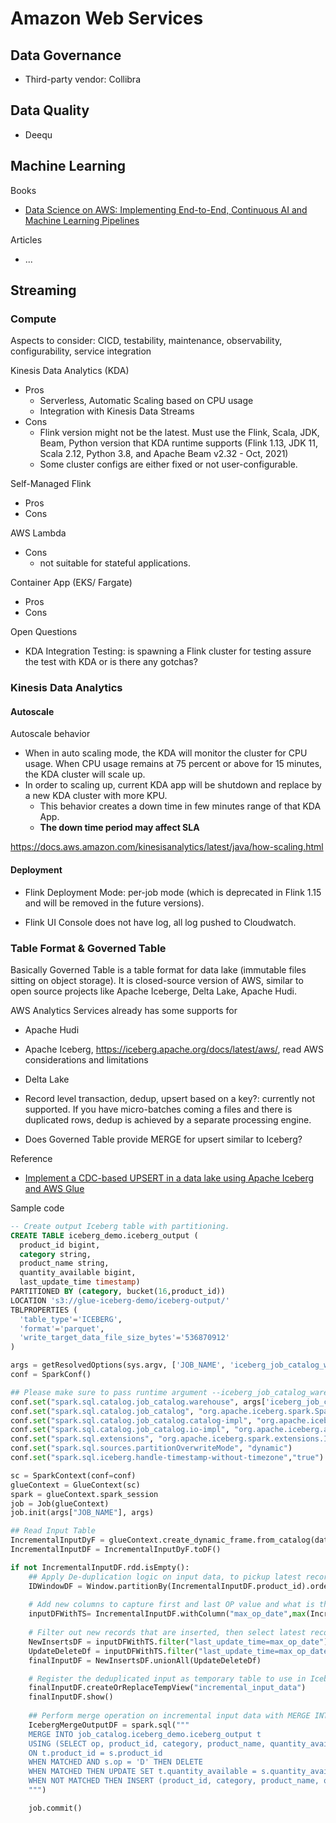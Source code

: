 # Amazon Web Services

## Data Governance
- Third-party vendor: Collibra

## Data Quality
- Deequ

## Machine Learning
Books
- [Data Science on AWS: Implementing End-to-End, Continuous AI and Machine Learning Pipelines](https://www.amazon.com/dp/1492079391)

Articles
- ...

## Streaming 

### Compute

Aspects to consider: CICD, testability, maintenance, observability, configurability, service integration

Kinesis Data Analytics (KDA)
- Pros
    - Serverless, Automatic Scaling based on CPU usage
    - Integration with Kinesis Data Streams
- Cons
    - Flink version might not be the latest. Must use the Flink, Scala, JDK, Beam, Python version that KDA runtime supports (Flink 1.13, JDK 11, Scala 2.12, Python 3.8, and Apache Beam v2.32 - Oct, 2021)
    - Some cluster configs are either fixed or not user-configurable.

Self-Managed Flink
- Pros
- Cons

AWS Lambda
- Cons
    - not suitable for stateful applications.

Container App (EKS/ Fargate)
- Pros
- Cons

Open Questions
- KDA Integration Testing: is spawning a Flink cluster for testing assure the test with KDA or is there any gotchas?


### Kinesis Data Analytics

#### Autoscale
Autoscale behavior

- When in auto scaling mode, the KDA will monitor the cluster for CPU usage. When CPU usage remains at 75 percent or above for 15 minutes, the KDA cluster will scale up.
- In order to scaling up, current KDA app will be shutdown and replace by a new KDA cluster with more KPU.
    - This behavior creates a down time in few minutes range of that KDA App.
    - **The down time period may affect SLA**

https://docs.aws.amazon.com/kinesisanalytics/latest/java/how-scaling.html

#### Deployment
- Flink Deployment Mode: per-job mode (which is deprecated in Flink 1.15 and will be removed in the future versions).


- Flink UI Console does not have log, all log pushed to Cloudwatch.

### Table Format & Governed Table
Basically Governed Table is a table format for data lake (immutable files sitting on 
object storage). It is closed-source version of AWS, similar to open source projects
like Apache Iceberge, Delta Lake, Apache Hudi.

AWS Analytics Services already has some supports for 
- Apache Hudi
- Apache Iceberg, https://iceberg.apache.org/docs/latest/aws/, read AWS considerations and limitations
- Delta Lake

- Record level transaction, dedup, upsert based on a key?: currently not supported. 
If you have micro-batches coming a files and there is duplicated rows, dedup is
achieved by a separate processing engine.

- Does Governed Table provide MERGE for upsert similar to Iceberg?

Reference
- [Implement a CDC-based UPSERT in a data lake using Apache Iceberg and AWS Glue](
https://aws.amazon.com/blogs/big-data/implement-a-cdc-based-upsert-in-a-data-lake-using-apache-iceberg-and-aws-glue/)

Sample code
```sql
-- Create output Iceberg table with partitioning. 
CREATE TABLE iceberg_demo.iceberg_output (
  product_id bigint,
  category string,
  product_name string,
  quantity_available bigint,
  last_update_time timestamp) 
PARTITIONED BY (category, bucket(16,product_id)) 
LOCATION 's3://glue-iceberg-demo/iceberg-output/' 
TBLPROPERTIES (
  'table_type'='ICEBERG',
  'format'='parquet',
  'write_target_data_file_size_bytes'='536870912' 
)
```

```python
args = getResolvedOptions(sys.argv, ['JOB_NAME', 'iceberg_job_catalog_warehouse'])
conf = SparkConf()

## Please make sure to pass runtime argument --iceberg_job_catalog_warehouse with value as the S3 path 
conf.set("spark.sql.catalog.job_catalog.warehouse", args['iceberg_job_catalog_warehouse'])
conf.set("spark.sql.catalog.job_catalog", "org.apache.iceberg.spark.SparkCatalog")
conf.set("spark.sql.catalog.job_catalog.catalog-impl", "org.apache.iceberg.aws.glue.GlueCatalog")
conf.set("spark.sql.catalog.job_catalog.io-impl", "org.apache.iceberg.aws.s3.S3FileIO")
conf.set("spark.sql.extensions", "org.apache.iceberg.spark.extensions.IcebergSparkSessionExtensions")
conf.set("spark.sql.sources.partitionOverwriteMode", "dynamic")
conf.set("spark.sql.iceberg.handle-timestamp-without-timezone","true")

sc = SparkContext(conf=conf)
glueContext = GlueContext(sc)
spark = glueContext.spark_session
job = Job(glueContext)
job.init(args["JOB_NAME"], args)

## Read Input Table
IncrementalInputDyF = glueContext.create_dynamic_frame.from_catalog(database = "iceberg_demo", table_name = "raw_csv_input", transformation_ctx = "IncrementalInputDyF")
IncrementalInputDF = IncrementalInputDyF.toDF()

if not IncrementalInputDF.rdd.isEmpty():
    ## Apply De-duplication logic on input data, to pickup latest record based on timestamp and operation 
    IDWindowDF = Window.partitionBy(IncrementalInputDF.product_id).orderBy(IncrementalInputDF.last_update_time).rangeBetween(-sys.maxsize, sys.maxsize)
                  
    # Add new columns to capture first and last OP value and what is the latest timestamp
    inputDFWithTS= IncrementalInputDF.withColumn("max_op_date",max(IncrementalInputDF.last_update_time).over(IDWindowDF))
    
    # Filter out new records that are inserted, then select latest record from existing records and merge both to get deduplicated output 
    NewInsertsDF = inputDFWithTS.filter("last_update_time=max_op_date").filter("op='I'")
    UpdateDeleteDf = inputDFWithTS.filter("last_update_time=max_op_date").filter("op IN ('U','D')")
    finalInputDF = NewInsertsDF.unionAll(UpdateDeleteDf)

    # Register the deduplicated input as temporary table to use in Iceberg Spark SQL statements
    finalInputDF.createOrReplaceTempView("incremental_input_data")
    finalInputDF.show()
    
    ## Perform merge operation on incremental input data with MERGE INTO. This section of the code uses Spark SQL to showcase the expressive SQL approach of Iceberg to perform a Merge operation
    IcebergMergeOutputDF = spark.sql("""
    MERGE INTO job_catalog.iceberg_demo.iceberg_output t
    USING (SELECT op, product_id, category, product_name, quantity_available, to_timestamp(last_update_time) as last_update_time FROM incremental_input_data) s
    ON t.product_id = s.product_id
    WHEN MATCHED AND s.op = 'D' THEN DELETE
    WHEN MATCHED THEN UPDATE SET t.quantity_available = s.quantity_available, t.last_update_time = s.last_update_time 
    WHEN NOT MATCHED THEN INSERT (product_id, category, product_name, quantity_available, last_update_time) VALUES (s.product_id, s.category, s.product_name, s.quantity_available, s.last_update_time)
    """)

    job.commit()
```